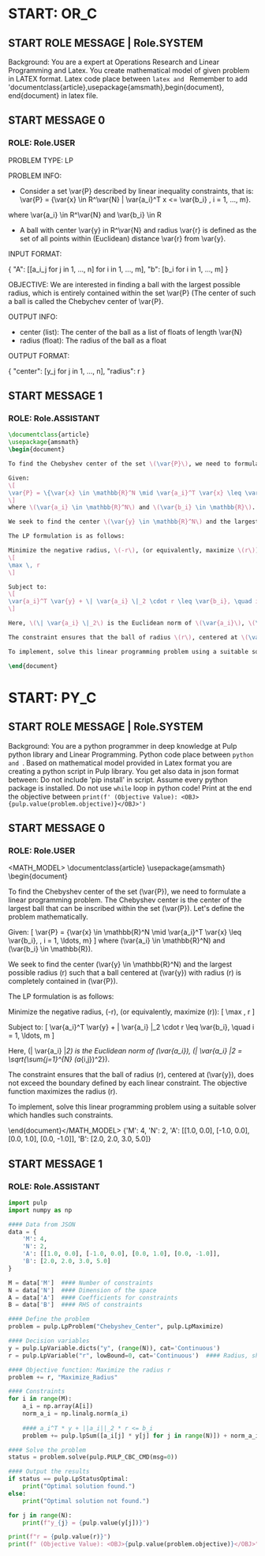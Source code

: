 # START: OR_C 
## START ROLE MESSAGE | Role.SYSTEM 
Background: You are a expert at Operations Research and Linear Programming and Latex. You create mathematical model of given problem in LATEX format. Latex code place between ```latex and ``` Remember to add 'documentclass{article},usepackage{amsmath},begin{document}, end{document} in latex file. 
## START MESSAGE 0 
### ROLE: Role.USER
<DESCRIPTION>

PROBLEM TYPE: LP

PROBLEM INFO: 
- Consider a set \var{P} described by linear inequality constraints, that is:
 \var{P} = {\var{x} \in R^\var{N} | \var{a_i}^T x <= \var{b_i} , i = 1, ..., m}.

where \var{a_i} \in R^\var{N} and \var{b_i} \in R

- A ball with center \var{y} in R^\var{N} and radius \var{r} is defined as the set of all points within (Euclidean) distance \var{r} from \var{y}.


INPUT FORMAT: 

{
    "A": [[a_i_j for j in 1, ..., n] for i in 1, ..., m],
    "b": [b_i for i in 1, ..., m]
}

OBJECTIVE: We are interested in finding a ball with the largest possible radius, which is entirely contained within the set \var{P} (The center of such a ball is called the Chebychev center of \var{P}.

OUTPUT INFO:

- center (list): The center of the ball as a list of floats of length \var{N}
- radius (float): The radius of the ball as a float

OUTPUT FORMAT:

{
    "center": [y_j for j in 1, ..., n],
    "radius": r
}


</DESCRIPTION>


## START MESSAGE 1 
### ROLE: Role.ASSISTANT
```latex
\documentclass{article}
\usepackage{amsmath}
\begin{document}

To find the Chebyshev center of the set \(\var{P}\), we need to formulate a linear programming problem. The Chebyshev center is the center of the largest ball that can be inscribed within the set \(\var{P}\). Let's define the problem mathematically.

Given:
\[
\var{P} = \{\var{x} \in \mathbb{R}^N \mid \var{a_i}^T \var{x} \leq \var{b_i}, \, i = 1, \ldots, m\}
\]
where \(\var{a_i} \in \mathbb{R}^N\) and \(\var{b_i} \in \mathbb{R}\).

We seek to find the center \(\var{y} \in \mathbb{R}^N\) and the largest possible radius \(r\) such that a ball centered at \(\var{y}\) with radius \(r\) is completely contained in \(\var{P}\).

The LP formulation is as follows:

Minimize the negative radius, \(-r\), (or equivalently, maximize \(r\)):
\[
\max \, r
\]

Subject to:
\[
\var{a_i}^T \var{y} + \| \var{a_i} \|_2 \cdot r \leq \var{b_i}, \quad i = 1, \ldots, m
\]

Here, \(\| \var{a_i} \|_2\) is the Euclidean norm of \(\var{a_i}\), \(\| \var{a_i} \|_2 = \sqrt{\sum_{j=1}^{N} (a_{i,j})^2}\).

The constraint ensures that the ball of radius \(r\), centered at \(\var{y}\), does not exceed the boundary defined by each linear constraint. The objective function maximizes the radius \(r\).

To implement, solve this linear programming problem using a suitable solver which handles such constraints.

\end{document}
```

# START: PY_C 
## START ROLE MESSAGE | Role.SYSTEM 
Background: You are a python programmer in deep knowledge at Pulp python library and Linear Programming. Python code place between ```python and ```. Based on mathematical model provided in Latex format you are creating a python script in Pulp library. You get also data in json format between: <DATA></DATA> Do not include 'pip install' in script. Assume every python package is installed. Do not use `while` loop in python code! Print at the end the objective between <OBJ></OBJ> `print(f' (Objective Value): <OBJ>{pulp.value(problem.objective)}</OBJ>')` 
## START MESSAGE 0 
### ROLE: Role.USER
<MATH_MODEL>
\documentclass{article}
\usepackage{amsmath}
\begin{document}

To find the Chebyshev center of the set \(\var{P}\), we need to formulate a linear programming problem. The Chebyshev center is the center of the largest ball that can be inscribed within the set \(\var{P}\). Let's define the problem mathematically.

Given:
\[
\var{P} = \{\var{x} \in \mathbb{R}^N \mid \var{a_i}^T \var{x} \leq \var{b_i}, \, i = 1, \ldots, m\}
\]
where \(\var{a_i} \in \mathbb{R}^N\) and \(\var{b_i} \in \mathbb{R}\).

We seek to find the center \(\var{y} \in \mathbb{R}^N\) and the largest possible radius \(r\) such that a ball centered at \(\var{y}\) with radius \(r\) is completely contained in \(\var{P}\).

The LP formulation is as follows:

Minimize the negative radius, \(-r\), (or equivalently, maximize \(r\)):
\[
\max \, r
\]

Subject to:
\[
\var{a_i}^T \var{y} + \| \var{a_i} \|_2 \cdot r \leq \var{b_i}, \quad i = 1, \ldots, m
\]

Here, \(\| \var{a_i} \|_2\) is the Euclidean norm of \(\var{a_i}\), \(\| \var{a_i} \|_2 = \sqrt{\sum_{j=1}^{N} (a_{i,j})^2}\).

The constraint ensures that the ball of radius \(r\), centered at \(\var{y}\), does not exceed the boundary defined by each linear constraint. The objective function maximizes the radius \(r\).

To implement, solve this linear programming problem using a suitable solver which handles such constraints.

\end{document}</MATH_MODEL>
<DATA>
{'M': 4, 'N': 2, 'A': [[1.0, 0.0], [-1.0, 0.0], [0.0, 1.0], [0.0, -1.0]], 'B': [2.0, 2.0, 3.0, 5.0]}</DATA>


## START MESSAGE 1 
### ROLE: Role.ASSISTANT
```python
import pulp
import numpy as np

#### Data from JSON
data = {
    'M': 4,
    'N': 2,
    'A': [[1.0, 0.0], [-1.0, 0.0], [0.0, 1.0], [0.0, -1.0]],
    'B': [2.0, 2.0, 3.0, 5.0]
}

M = data['M']  #### Number of constraints
N = data['N']  #### Dimension of the space
A = data['A']  #### Coefficients for constraints
B = data['B']  #### RHS of constraints

#### Define the problem
problem = pulp.LpProblem("Chebyshev_Center", pulp.LpMaximize)

#### Decision variables
y = pulp.LpVariable.dicts("y", (range(N)), cat='Continuous')
r = pulp.LpVariable("r", lowBound=0, cat='Continuous')  #### Radius, should be non-negative

#### Objective function: Maximize the radius r
problem += r, "Maximize_Radius"

#### Constraints
for i in range(M):
    a_i = np.array(A[i])
    norm_a_i = np.linalg.norm(a_i)
    
    #### a_i^T * y + ||a_i||_2 * r <= b_i
    problem += pulp.lpSum([a_i[j] * y[j] for j in range(N)]) + norm_a_i * r <= B[i], f"Constraint_{i}"

#### Solve the problem
status = problem.solve(pulp.PULP_CBC_CMD(msg=0))

#### Output the results
if status == pulp.LpStatusOptimal:
    print("Optimal solution found.")
else:
    print("Optimal solution not found.")

for j in range(N):
    print(f"y_{j} = {pulp.value(y[j])}")

print(f"r = {pulp.value(r)}")
print(f" (Objective Value): <OBJ>{pulp.value(problem.objective)}</OBJ>")
```

